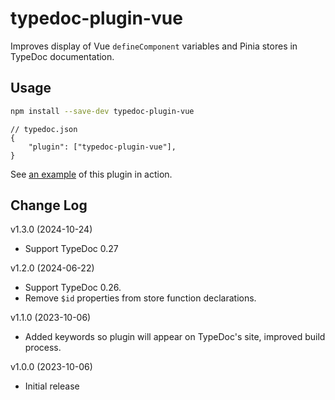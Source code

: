# typedoc-plugin-vue

Improves display of Vue `defineComponent` variables and Pinia stores in TypeDoc documentation.

## Usage

```bash
npm install --save-dev typedoc-plugin-vue
```

```jsonc
// typedoc.json
{
    "plugin": ["typedoc-plugin-vue"],
}
```

See [an example](https://gerritbirkeland.com/typedoc-plugin-vue/classes/HelloWorld.html) of this plugin in action.

## Change Log

v1.3.0 (2024-10-24)

-   Support TypeDoc 0.27

v1.2.0 (2024-06-22)

-   Support TypeDoc 0.26.
-   Remove `$id` properties from store function declarations.

v1.1.0 (2023-10-06)

-   Added keywords so plugin will appear on TypeDoc's site, improved build process.

v1.0.0 (2023-10-06)

-   Initial release
